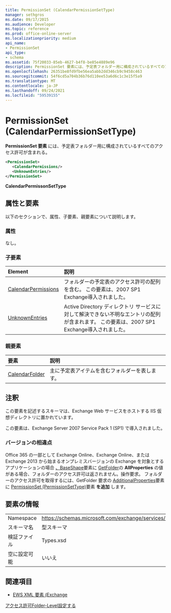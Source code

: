 ```yaml
---
title: PermissionSet (CalendarPermissionSetType)
manager: sethgros
ms.date: 09/17/2015
ms.audience: Developer
ms.topic: reference
ms.prod: office-online-server
ms.localizationpriority: medium
api_name:
- PermissionSet
api_type:
- schema
ms.assetid: 75f20033-85eb-4627-b4f8-be85e4889e96
description: PermissionSet 要素には、予定表フォルダー用に構成されているすべてのアクセス許可が含まれる。
ms.openlocfilehash: 26351be8fd9fbe56ea5abb2dd346cb9c9458c463
ms.sourcegitcommit: 54f6cd5a704b36b76d110ee53a6d6c1c3e15f5a9
ms.translationtype: MT
ms.contentlocale: ja-JP
ms.lasthandoff: 09/24/2021
ms.locfileid: "59539155"
---
```

# <a name="permissionset-calendarpermissionsettype"></a>PermissionSet (CalendarPermissionSetType)

**PermissionSet 要素** には、予定表フォルダー用に構成されているすべてのアクセス許可が含まれる。 
  
```XML
<PermissionSet>
   <CalendarPermissions/>
   <UnknownEntries/>
</PermissionSet>
```

 **CalendarPermissonSetType**
## <a name="attributes-and-elements"></a>属性と要素

以下のセクションで、属性、子要素、親要素について説明します。
  
### <a name="attributes"></a>属性

なし。
  
### <a name="child-elements"></a>子要素

|**Element**|**説明**|
|:-----|:-----|
|[CalendarPermissions](calendarpermissions.md) <br/> |フォルダーの予定表のアクセス許可の配列を含む。 この要素は、2007 SP1 Exchange導入されました。  <br/> |
|[UnknownEntries](unknownentries.md) <br/> |Active Directory ディレクトリ サービスに対して解決できない不明なエントリの配列が含まれます。 この要素は、2007 SP1 Exchange導入されました。  <br/> |
   
### <a name="parent-elements"></a>親要素

|**要素**|**説明**|
|:-----|:-----|
|[CalendarFolder](calendarfolder.md) <br/> |主に予定表アイテムを含むフォルダーを表します。  <br/> |
   
## <a name="remarks"></a>注釈

この要素を記述するスキーマは、Exchange Web サービスをホストする IIS 仮想ディレクトリに置かれています。
  
この要素は、Exchange Server 2007 Service Pack 1 (SP1) で導入されました。
  
### <a name="version-differences"></a>バージョンの相違点

Office 365 の一部として Exchange Online、Exchange Online、または Exchange 2013 から始まるオンプレミスバージョンの Exchange を対象とするアプリケーションの場合 [、BaseShape](baseshape.md)要素に [GetFolder](getfolder-operation.md)の **AllProperties** の値がある場合、フォルダーのアクセス許可は返されません。操作要求。 フォルダーのアクセス許可を取得するには、GetFolder 要求の [AdditionalProperties](additionalproperties.md)要素に [PermissionSet (PermissionSetType)](permissionset-permissionsettype.md)要素 **を追加** します。 
  
## <a name="element-information"></a>要素の情報

|||
|:-----|:-----|
|Namespace  <br/> |https://schemas.microsoft.com/exchange/services/2006/types  <br/> |
|スキーマ名  <br/> |型スキーマ  <br/> |
|検証ファイル  <br/> |Types.xsd  <br/> |
|空に設定可能  <br/> |いいえ  <br/> |
   
## <a name="see-also"></a>関連項目



- [EWS XML 要素 (Exchange](ews-xml-elements-in-exchange.md)


[アクセス許可Folder-Level設定する](https://msdn.microsoft.com/library/c7530e86-5112-401c-b10a-9c054ae59f07%28Office.15%29.aspx)

